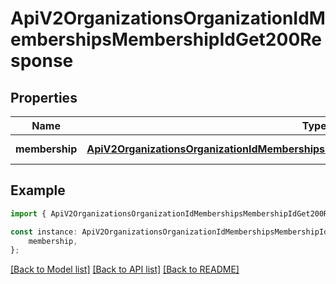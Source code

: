 # ApiV2OrganizationsOrganizationIdMembershipsMembershipIdGet200Response


## Properties

Name | Type | Description | Notes
------------ | ------------- | ------------- | -------------
**membership** | [**ApiV2OrganizationsOrganizationIdMembershipsMembershipIdGet200ResponseMembership**](ApiV2OrganizationsOrganizationIdMembershipsMembershipIdGet200ResponseMembership.md) |  | [default to undefined]

## Example

```typescript
import { ApiV2OrganizationsOrganizationIdMembershipsMembershipIdGet200Response } from './api';

const instance: ApiV2OrganizationsOrganizationIdMembershipsMembershipIdGet200Response = {
    membership,
};
```

[[Back to Model list]](../README.md#documentation-for-models) [[Back to API list]](../README.md#documentation-for-api-endpoints) [[Back to README]](../README.md)
